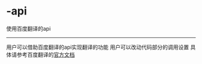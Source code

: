 # -api
使用百度翻译的api
*******************************
用户可以借助百度翻译的api实现翻译的功能
用户可以改动代码部分的调用设置
具体请参考百度翻译的[官方文档](https://api.fanyi.baidu.com/doc/21)


